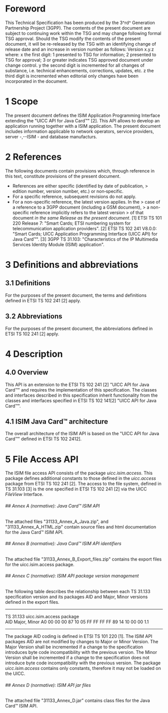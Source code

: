 # Foreword
This Technical Specification has been produced by the 3^rd^ Generation
Partnership Project (3GPP).
The contents of the present document are subject to continuing work within the
TSG and may change following formal TSG approval. Should the TSG modify the
contents of the present document, it will be re-released by the TSG with an
identifying change of release date and an increase in version number as
follows:
Version x.y.z
where:
x the first digit:
1 presented to TSG for information;
2 presented to TSG for approval;
3 or greater indicates TSG approved document under change control.
y the second digit is incremented for all changes of substance, i.e. technical
enhancements, corrections, updates, etc.
z the third digit is incremented when editorial only changes have been
incorporated in the document.
# 1 Scope
The present document defines the ISIM Application Programming Interface
extending the \"UICC API for Java Card™\" [2].
This API allows to develop an application running together with a ISIM
application.
The present document includes information applicable to network operators,
service providers, server -,--ISIM - and database manufacturs.
# 2 References
The following documents contain provisions which, through reference in this
text, constitute provisions of the present document.
  * References are either specific (identified by date of publication, > edition number, version number, etc.) or non‑specific.
  * For a specific reference, subsequent revisions do not apply.
  * For a non-specific reference, the latest version applies. In the > case of a reference to a 3GPP document (including a GSM document), > a non-specific reference implicitly refers to the latest version > of that document _in the same Release as the present document_.
[1] ETSI TS 101 220 Release 7: \"Smart Cards; ETSI numbering system for
telecommunication application providers\".
[2] ETSI TS 102 241 V8.0.0: \"Smart Cards; UICC Application Programming
Interface (UICC API) for Java Card™\".
[3] 3GPP TS 31.103: \"Characteristics of the IP Multimedia Services Identity
Module (ISIM) application\".
# 3 Definitions and abbreviations
## 3.1 Definitions
For the purposes of the present document, the terms and definitions defined in
ETSI TS 102 241 [2] apply.
## 3.2 Abbreviations
For the purposes of the present document, the abbreviations defined in ETSI TS
102 241 [2] apply.
# 4 Description
## 4.0 Overview
This API is an extension to the ETSI TS 102 241 [2] \"UICC API for Java
Card™\" and requires the implementation of this specification.
The classes and interfaces described in this specification inherit
functionality from the classes and interfaces specified in ETSI TS 102 141[2]
\"UICC API for Java Card™\".
## 4.1 ISIM Java Card™ architecture
The overall architecture of the ISIM API is based on the \"UICC API for Java
Card™\" defined in ETSI TS 102 2412].
# 5 File Access API
The ISIM file access API consists of the package _uicc.isim.access_. This
package defines additional constants to those defined in the _uicc.access_
package from ETSI TS 102 241 [2]. The access to the file system, defined in TS
31.103 [3] is the one specified in ETSI TS 102 241 [2] via the UICC _FileView_
Interface.
###### ## Annex A (normative): Java Card™ ISIM API
The attached files \"31133_Annex_A_Java.zip\", and \"31133_Annex_A_HTML.zip\"
contain source files and html documentation for the Java Card™ ISIM API.
###### ## Annex B (normative): Java Card™ ISIM API identifiers
The attached file \"31133_Annex_B_Export_files.zip\" contains the export files
for the uicc.isim.access package.
###### ## Annex C (normative): ISIM API package version management
The following table describes the relationship between each TS 31.133
specification version and its packages AID and Major, Minor versions defined
in the export files.
* * *
TS 31.133 uicc.isim.access package  
AID Major, Minor A0 00 00 00 87 10 05 FF FF FF FF 89 14 10 00 00 1.1
* * *
The package AID coding is defined in ETSI TS 101 220 [1]. The ISIM API
packages AID are not modified by changes to Major or Minor Version.
The Major Version shall be incremented if a change to the specification
introduces byte code incompatibility with the previous version.
The Minor Version shall be incremented if a change to the specification does
not introduce byte code incompatibility with the previous version.
The package _uicc.isim.access_ contains only constants, therefore it may not
be loaded on the UICC.
###### ## Annex D (normative): ISIM API jar files
The attached file \"31133_Annex_D.jar\" contains class files for the Java
Card™ ISIM API.
#